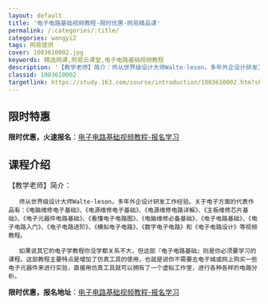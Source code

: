 ```yaml
---
layout: default
title: '电子电路基础视频教程-限时优惠-网易精品课'
permalink: /:categories/:title/
categories: wangyi2
tags: 网易提供
cover: 1003610002.jpg
keywords: 精选网课,网易云课堂,电子电路基础视频教程
description: '【教学老师】简介：师从世界级设计大师Walte·leson，多年外企设计研发工作经验。关于电子方面的代表作品有：《电脑维'
classid: 1003610002
targetlink: https://study.163.com/course/introduction/1003610002.htm?share=1&shareId=1025206652&utm_campaign=share&utm_medium=iphoneShare&utm_source=&utm_u=1025206652
---
```


## 限时特惠

**限时优惠，火速报名**：[电子电路基础视频教程-报名学习](https://study.163.com/course/introduction/1003610002.htm?share=1&shareId=1025206652&utm_campaign=share&utm_medium=iphoneShare&utm_source=&utm_u=1025206652)

## 课程介绍

【教学老师】简介：

       师从世界级设计大师Walte·leson，多年外企设计研发工作经验。关于电子方面的代表作品有：《电脑维修电子基础》、《电源维修电子基础》、《电源维修电路详解》、《主板维修芯片基础》、《电子元器件电路基础》、《看懂电子电路图》、《电脑维修必备基础》、《电子电路基础》、《电子电路入门》、《电子电路进阶》、《模拟电子电路》、《数字电子电路》和《电子电路设计》等视频教程。

       如果说其它的电子学教程你没学都关系不大，但这部『电子电路基础』则是你必须要学习的课程。这部教程主要特点是增加了仿真工具的使用，也就是说你不需要去电子城或网上购买一些电子元器件来进行实验，直接用仿真工具就可以拥有了一个虚拟工作室，进行各种各样的电路分析。

**限时优惠，报名地址**：[电子电路基础视频教程-报名学习](https://study.163.com/course/introduction/1003610002.htm?share=1&shareId=1025206652&utm_campaign=share&utm_medium=iphoneShare&utm_source=&utm_u=1025206652)


